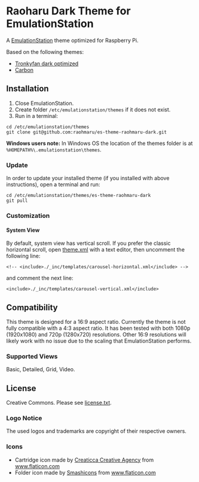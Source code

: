 # Raoharu Dark Theme for EmulationStation
A [EmulationStation](https://github.com/Aloshi/EmulationStation) theme optimized for Raspberry Pi.

Based on the following themes:
- [Tronkyfan dark optimized](https://github.com/HerbFargus/es-theme-tronkyfran/tree/dark-optimized)
- [Carbon](https://github.com/RetroPie/es-theme-carbon)

## Installation
1. Close EmulationStation.
2. Create folder `/etc/emulationstation/themes` if it does not exist.
3. Run in a terminal:
```
cd /etc/emulationstation/themes
git clone git@github.com:raohmaru/es-theme-raohmaru-dark.git
```

**Windows users note:** In Windows OS the location of the themes folder is at `%HOMEPATH%\.emulationstation\themes`.

### Update
In order to update your installed theme (if you installed with above instructions), open a terminal and run:
```
cd /etc/emulationstation/themes/es-theme-raohmaru-dark
git pull
```

### Customization

#### System View
By default, system view has vertical scroll. If you prefer the classic horizontal scroll, open [theme.xml](https://github.com/raohmaru/es-theme-raohmaru-dark/blob/master/theme.xml)
with a text editor, then uncomment the following line:
```
<!-- <include>./_inc/templates/carousel-horizontal.xml</include> -->
```
and comment the next line:
```
<include>./_inc/templates/carousel-vertical.xml</include>
```

## Compatibility
This theme is designed for a 16:9 aspect ratio. Currently the theme is not fully compatible with a 4:3 aspect ratio. It has been tested with both 1080p (1920x1080) and 720p (1280x720) resolutions. Other 16:9 resolutions will likely work with no issue due to the scaling that EmulationStation performs.

### Supported Views
Basic, Detailed, Grid, Video.

## License
Creative Commons. Please see [license.txt](license.txt).

### Logo Notice
The used logos and trademarks are copyright of their respective owners.

### Icons
- Cartridge icon made by [Creaticca Creative Agency](http://www.creaticca.com/) from www.flaticon.com
- Folder icon made by [Smashicons](http://www.Smashicons.com/) from www.flaticon.com
